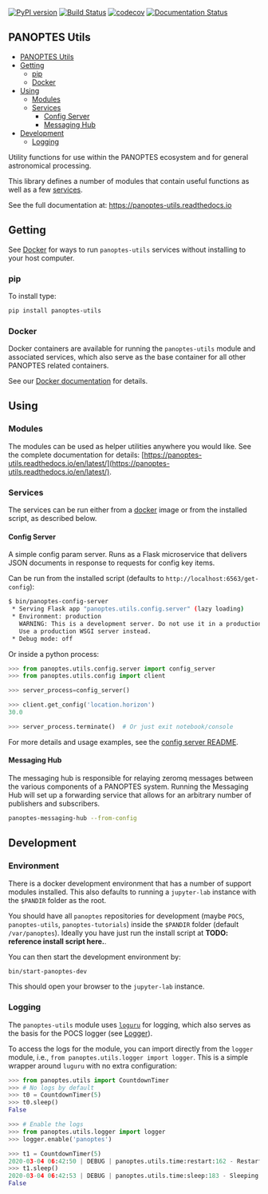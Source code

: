 [![PyPI version](https://badge.fury.io/py/panoptes-utils.svg)](https://badge.fury.io/py/panoptes-utils)
[![Build Status](https://travis-ci.com/panoptes/panoptes-utils.svg?branch=develop)](https://travis-ci.com/panoptes/panoptes-utils)
[![codecov](https://codecov.io/gh/panoptes/panoptes-utils/branch/develop/graph/badge.svg)](https://codecov.io/gh/panoptes/panoptes-utils)
[![Documentation Status](https://readthedocs.org/projects/panoptes-utils/badge/?version=latest)](https://panoptes-utils.readthedocs.io/en/latest/?badge=latest)

PANOPTES Utils
--------------

- [PANOPTES Utils](#panoptes-utils)
- [Getting](#getting)
  - [pip](#pip)
  - [Docker](#docker)
- [Using](#using)
  - [Modules](#modules)
  - [Services](#services)
    - [Config Server](#config-server)
    - [Messaging Hub](#messaging-hub)
- [Development](#development)
  - [Logging](#logging)

Utility functions for use within the PANOPTES ecosystem and for general astronomical processing.

This library defines a number of modules that contain useful functions as well as a few
[services](#services).

See the full documentation at: https://panoptes-utils.readthedocs.io

## Getting

See [Docker](#docker) for ways to run `panoptes-utils` services without installing to your host computer.

### pip

To install type:

```bash
pip install panoptes-utils
```

### Docker

Docker containers are available for running the `panoptes-utils` module and associated services, which also serve as the base container for all other PANOPTES related containers.

See our [Docker documentation](https://panoptes-utils.readthedocs.io/en/latest/docker.html) for details.

## Using
### Modules

The modules can be used as helper utilities anywhere you would like. See the complete documentation for details: [https://panoptes-utils.readthedocs.io/en/latest/](https://panoptes-utils.readthedocs.io/en/latest/).

### Services

The services can be run either from a [docker](#docker) image or from the installed script, as described below.

#### Config Server

A simple config param server. Runs as a Flask microservice that delivers JSON documents
in response to requests for config key items.


Can be run from the installed script (defaults to `http://localhost:6563/get-config`):

```bash
$ bin/panoptes-config-server
 * Serving Flask app "panoptes.utils.config.server" (lazy loading)
 * Environment: production
   WARNING: This is a development server. Do not use it in a production deployment.
   Use a production WSGI server instead.
 * Debug mode: off
```

Or inside a python process:

```python
>>> from panoptes.utils.config.server import config_server
>>> from panoptes.utils.config import client

>>> server_process=config_server()

>>> client.get_config('location.horizon')
30.0

>>> server_process.terminate()  # Or just exit notebook/console
```

For more details and usage examples, see the [config server README](panoptes/utils/config/README.md).

#### Messaging Hub

The messaging hub is responsible for relaying zeromq messages between the various components of a PANOPTES system. Running the Messaging Hub will set up a forwarding service that allows for an arbitrary number of publishers and subscribers.

```bash
panoptes-messaging-hub --from-config
```

## Development

### Environment

There is a docker development environment that has a number of support modules installed. This also
defaults to running a `jupyter-lab` instance with the `$PANDIR` folder as the root.

You should have all `panoptes` repositories for development (maybe `POCS`, `panoptes-utils`, `panoptes-tutorials`) inside the `$PANDIR` folder (default `/var/panoptes`). Ideally you have just run
the install script at **TODO: reference install script here.**.

You can then start the development environment by:


```sh
bin/start-panoptes-dev
```

This should open your browser to the `jupyter-lab` instance.


### Logging

The `panoptes-utils` module uses [`loguru`](https://github.com/Delgan/loguru) for logging, which also serves as the basis for the POCS logger (see [Logger](#logger)).

To access the logs for the module, you can import directly from the `logger` module, i.e., `from panoptes.utils.logger import logger`. This is a simple wrapper around `luguru` with no extra configuration:

```python
>>> from panoptes.utils import CountdownTimer
>>> # No logs by default
>>> t0 = CountdownTimer(5)
>>> t0.sleep()
False

>>> # Enable the logs
>>> from panoptes.utils.logger import logger
>>> logger.enable('panoptes')

>>> t1 = CountdownTimer(5)
2020-03-04 06:42:50 | DEBUG | panoptes.utils.time:restart:162 - Restarting Timer (blocking) 5.00/5.00
>>> t1.sleep()
2020-03-04 06:42:53 | DEBUG | panoptes.utils.time:sleep:183 - Sleeping for 2.43 seconds
False
```
